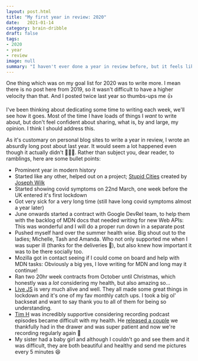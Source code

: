 ```yaml
---
layout: post.html
title: "My first year in review: 2020"
date:   2021-01-14
category: brain-dribble
draft: false
tags:
- 2020
- year
- review
image: null
summary: "I haven't ever done a year in review before, but it feels like a good time."
---
```


One thing which was on my goal list for 2020 was to write more. I mean there is no post here from 2019, so it wasn't difficult to have a higher velocity than that. And I posted twice last year so thumbs-ups me 👍

I've been thinking about dedicating some time to writing each week, we'll see how it goes. Most of the time I have loads of things I _want_ to write about, but don't feel confident about sharing, what is, by and large, my opinion. I think I should address this.

As it's customary on personal blog sites to write a year in review, I wrote an absurdly long post about last year. It would seem a lot happened even though it actually didn't 🤷🏻‍♀️. Rather than subject you, dear reader, to ramblings, here are some bullet points:

- Prominent year in modern history
- Started like any other, helped out on a project; [Stupid Cities](https://alpha.stupidcities.com/) created by [Joseph Wilk](https://twitter.com/josephwilk)
- Started showing covid symptoms on 22nd March, one week before the UK entered it's first lockdown
- Got very sick for a very long time (still have long covid symptoms almost a year later)
- June onwards started a contract with Google DevRel team, to help them with the backlog of MDN docs that needed writing for new Web APIs: This was wonderful and I will do a proper run down in a separate post
- Pushed myself hard over the summer health wise. Big shout out to the ladies; Michelle, Tash and Amanda. Who not only supported me when I was super ill (thanks for the deliveries 💜), but also knew how important it was to be there socially too.
- Mozilla got in contact seeing if I could come on board and help with MDN tasks: Obviously a big yes, I love writing for MDN and long may it continue!
- Ran two 20hr week contracts from October until Christmas, which honestly was a _lot_ considering my health, but also amazing so...
- [Live JS](https://livejs.network/) is very much alive and well. They all made some great things in lockdown and it's one of my fav monthly catch ups. I took a big ol' backseat and want to say thank you to all of them for being so understanding.
- [Tim H](https://tholman.com/) was incredibly supportive considering recording podcast episodes became difficult with my health. He [released a couple](https://generativeartistry.com/episodes/) we thankfully had in the drawer and was super patient and now we're recording regularly again 🙌
- My sister had a baby girl and although I couldn't go and see them and it was difficult, they are both beautiful and healthy and send me pictures every 5 minutes 😆




